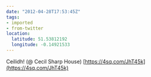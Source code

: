 ```yaml
---
date: "2012-04-28T17:53:45Z"
tags:
- imported
- from-twitter
location:
  latitude: 51.53812192
  longitude: -0.14921533
---
```

Ceilidh\! \(@ Cecil Sharp House\) [https://4sq.com/JhT45k](https://4sq.com/JhT45k)
